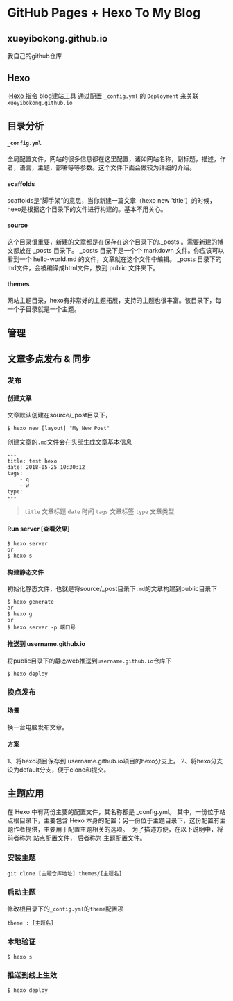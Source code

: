 # GitHub Pages + Hexo To My Blog
## xueyibokong.github.io
我自己的github仓库

## Hexo
·[Hexo 指令](https://hexo.io/zh-cn/docs/commands.html)
blog建站工具
通过配置 `_config.yml` 的 `Deployment` 来关联 `xueyibokong.github.io`

## 目录分析
#### `_config.yml`
全局配置文件，网站的很多信息都在这里配置，诸如网站名称，副标题，描述，作者，语言，主题，部署等等参数。这个文件下面会做较为详细的介绍。
#### scaffolds
scaffolds是“脚手架”的意思，当你新建一篇文章（hexo new 'title'）的时候，hexo是根据这个目录下的文件进行构建的。基本不用关心。
#### source
这个目录很重要，新建的文章都是在保存在这个目录下的._posts 。需要新建的博文都放在 _posts 目录下。
_posts 目录下是一个个 markdown 文件。你应该可以看到一个 hello-world.md 的文件，文章就在这个文件中编辑。
_posts 目录下的md文件，会被编译成html文件，放到 public 文件夹下。
#### themes
网站主题目录，hexo有非常好的主题拓展，支持的主题也很丰富。该目录下，每一个子目录就是一个主题。
## 管理
## 文章多点发布 & 同步
### 发布
#### 创建文章
文章默认创建在source/_post目录下，
```
$ hexo new [layout] "My New Post"
```
创建文章的`.md`文件会在头部生成文章基本信息
```
---
title: test hexo
date: 2018-05-25 10:30:12
tags: 
	- q
	- w
type:	
---
```
>`title` 文章标题
>`date`  时间
>`tags`  文章标签
>`type`  文章类型
#### Run server [查看效果]
```
$ hexo server
or
$ hexo s
```
#### 构建静态文件
初始化静态文件，也就是将source/_post目录下`.md`的文章构建到public目录下
```
$ hexo generate 
or
$ hexo g
or 
$ hexo server -p 端口号
```
#### 推送到 username.github.io
将public目录下的静态web推送到`username.github.io`仓库下
```
$ hexo deploy
```
### 换点发布
#### 场景 
换一台电脑发布文章。
#### 方案
1、将hexo项目保存到 username.github.io项目的hexo分支上。
2、将hexo分支设为default分支，便于clone和提交。
## 主题应用
在 Hexo 中有两份主要的配置文件，其名称都是 _config.yml。 其中，一份位于站点根目录下，主要包含 Hexo 本身的配置；另一份位于主题目录下，这份配置有主题作者提供，主要用于配置主题相关的选项。 
为了描述方便，在以下说明中，将前者称为 站点配置文件， 后者称为 主题配置文件。
### 安装主题
```
git clone [主题仓库地址] themes/[主题名]
```
### 启动主题
修改根目录下的`_config.yml`的`theme`配置项
```
theme : [主题名]
```
### 本地验证
```
$ hexo s
```
### 推送到线上生效
```
$ hexo deploy
```

